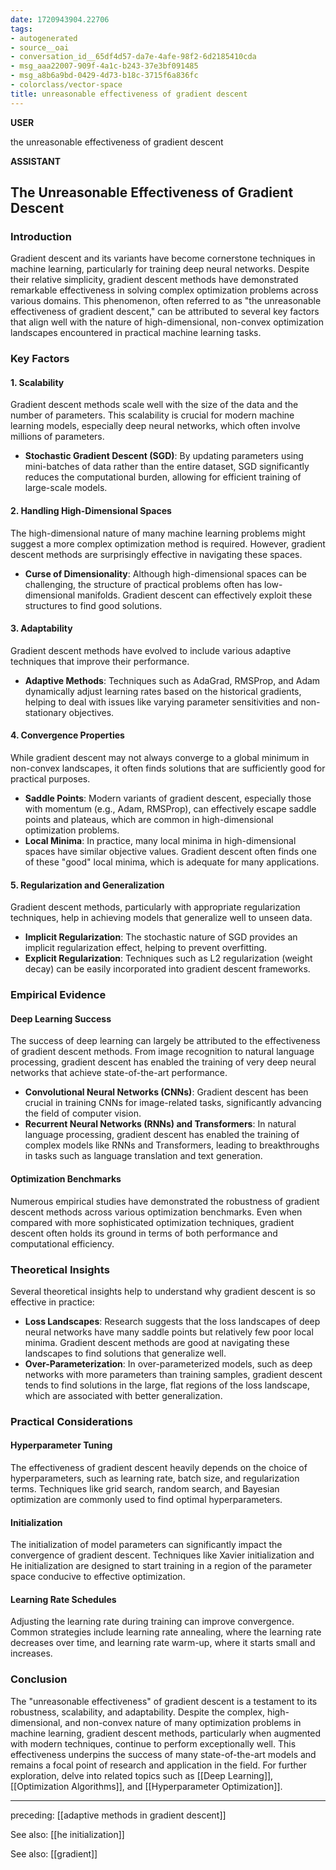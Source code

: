 ```yaml
---
date: 1720943904.22706
tags:
- autogenerated
- source__oai
- conversation_id__65df4d57-da7e-4afe-98f2-6d2185410cda
- msg_aaa22007-909f-4a1c-b243-37e3bf091485
- msg_a8b6a9bd-0429-4d73-b18c-3715f6a836fc
- colorclass/vector-space
title: unreasonable effectiveness of gradient descent
---
```


**USER**

the unreasonable effectiveness of gradient descent


**ASSISTANT**

## The Unreasonable Effectiveness of Gradient Descent

### Introduction

Gradient descent and its variants have become cornerstone techniques in machine learning, particularly for training deep neural networks. Despite their relative simplicity, gradient descent methods have demonstrated remarkable effectiveness in solving complex optimization problems across various domains. This phenomenon, often referred to as "the unreasonable effectiveness of gradient descent," can be attributed to several key factors that align well with the nature of high-dimensional, non-convex optimization landscapes encountered in practical machine learning tasks.

### Key Factors

#### 1. Scalability

Gradient descent methods scale well with the size of the data and the number of parameters. This scalability is crucial for modern machine learning models, especially deep neural networks, which often involve millions of parameters.

- **Stochastic Gradient Descent (SGD)**: By updating parameters using mini-batches of data rather than the entire dataset, SGD significantly reduces the computational burden, allowing for efficient training of large-scale models.

#### 2. Handling High-Dimensional Spaces

The high-dimensional nature of many machine learning problems might suggest a more complex optimization method is required. However, gradient descent methods are surprisingly effective in navigating these spaces.

- **Curse of Dimensionality**: Although high-dimensional spaces can be challenging, the structure of practical problems often has low-dimensional manifolds. Gradient descent can effectively exploit these structures to find good solutions.

#### 3. Adaptability

Gradient descent methods have evolved to include various adaptive techniques that improve their performance.

- **Adaptive Methods**: Techniques such as AdaGrad, RMSProp, and Adam dynamically adjust learning rates based on the historical gradients, helping to deal with issues like varying parameter sensitivities and non-stationary objectives.

#### 4. Convergence Properties

While gradient descent may not always converge to a global minimum in non-convex landscapes, it often finds solutions that are sufficiently good for practical purposes.

- **Saddle Points**: Modern variants of gradient descent, especially those with momentum (e.g., Adam, RMSProp), can effectively escape saddle points and plateaus, which are common in high-dimensional optimization problems.
- **Local Minima**: In practice, many local minima in high-dimensional spaces have similar objective values. Gradient descent often finds one of these "good" local minima, which is adequate for many applications.

#### 5. Regularization and Generalization

Gradient descent methods, particularly with appropriate regularization techniques, help in achieving models that generalize well to unseen data.

- **Implicit Regularization**: The stochastic nature of SGD provides an implicit regularization effect, helping to prevent overfitting.
- **Explicit Regularization**: Techniques such as L2 regularization (weight decay) can be easily incorporated into gradient descent frameworks.

### Empirical Evidence

#### Deep Learning Success

The success of deep learning can largely be attributed to the effectiveness of gradient descent methods. From image recognition to natural language processing, gradient descent has enabled the training of very deep neural networks that achieve state-of-the-art performance.

- **Convolutional Neural Networks (CNNs)**: Gradient descent has been crucial in training CNNs for image-related tasks, significantly advancing the field of computer vision.
- **Recurrent Neural Networks (RNNs) and Transformers**: In natural language processing, gradient descent has enabled the training of complex models like RNNs and Transformers, leading to breakthroughs in tasks such as language translation and text generation.

#### Optimization Benchmarks

Numerous empirical studies have demonstrated the robustness of gradient descent methods across various optimization benchmarks. Even when compared with more sophisticated optimization techniques, gradient descent often holds its ground in terms of both performance and computational efficiency.

### Theoretical Insights

Several theoretical insights help to understand why gradient descent is so effective in practice:

- **Loss Landscapes**: Research suggests that the loss landscapes of deep neural networks have many saddle points but relatively few poor local minima. Gradient descent methods are good at navigating these landscapes to find solutions that generalize well.
- **Over-Parameterization**: In over-parameterized models, such as deep networks with more parameters than training samples, gradient descent tends to find solutions in the large, flat regions of the loss landscape, which are associated with better generalization.

### Practical Considerations

#### Hyperparameter Tuning

The effectiveness of gradient descent heavily depends on the choice of hyperparameters, such as learning rate, batch size, and regularization terms. Techniques like grid search, random search, and Bayesian optimization are commonly used to find optimal hyperparameters.

#### Initialization

The initialization of model parameters can significantly impact the convergence of gradient descent. Techniques like Xavier initialization and He initialization are designed to start training in a region of the parameter space conducive to effective optimization.

#### Learning Rate Schedules

Adjusting the learning rate during training can improve convergence. Common strategies include learning rate annealing, where the learning rate decreases over time, and learning rate warm-up, where it starts small and increases.

### Conclusion

The "unreasonable effectiveness" of gradient descent is a testament to its robustness, scalability, and adaptability. Despite the complex, high-dimensional, and non-convex nature of many optimization problems in machine learning, gradient descent methods, particularly when augmented with modern techniques, continue to perform exceptionally well. This effectiveness underpins the success of many state-of-the-art models and remains a focal point of research and application in the field. For further exploration, delve into related topics such as [[Deep Learning]], [[Optimization Algorithms]], and [[Hyperparameter Optimization]].


---

preceding: [[adaptive methods in gradient descent]]

See also: [[he initialization]]


See also: [[gradient]]